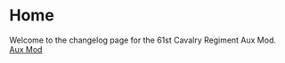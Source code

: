 # Home

Welcome to the changelog page for the 61st Cavalry Regiment Aux Mod.  
[Aux Mod](https://steamcommunity.com/sharedfiles/filedetails/?id=1995952874 "Steam Workshop")
